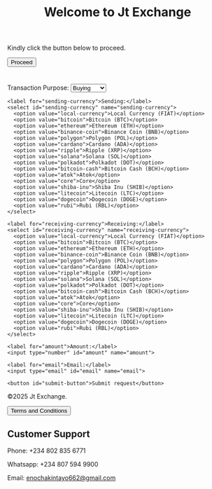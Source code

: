 <!DOCTYPE html>
<html lang="en">
<head>
  <meta charset="UTF-8">
  <meta name="viewport" content="width=device-width, initial-scale=1.0">
  <title>Welcome Page</title>
  <link rel="stylesheet" href="style.css">
</head>
<body>
  <header>
    <h1>Welcome to Jt Exchange</h1>
  </header>
  <main>
    <p>Kindly click the button below to proceed.</p>
    <button onclick="location.href='next-page.html'">Proceed</button>
  </main>
  <footer>
    <p></p>
  </footer>
  <script src="script.js"></script>
</body>
</html>

<!DOCTYPE html>
<html lang="en">
<head>
  <meta charset="UTF-8">
  <meta name="viewport" content="width=device-width, initial-scale=1.0">
  <title>Next Page</title>
  <link rel="stylesheet" href="style.css">
</head>
<body>
  <h1></h1>
  <form id="transaction-form">
    <label for="transaction-purpose">Transaction Purpose:</label>
    <select id="transaction-purpose" name="transaction-purpose">
      <option value="buying">Buying</option>
      <option value="selling">Selling</option>
      <option value="swapping">Swapping</option>
    </select>
    
    <label for="sending-currency">Sending:</label>
    <select id="sending-currency" name="sending-currency">
      <option value="local-currency">Local Currency (FIAT)</option>
      <option value="bitcoin">Bitcoin (BTC)</option>
      <option value="ethereum">Ethereum (ETH)</option>
      <option value="binance-coin">Binance Coin (BNB)</option>
      <option value="polygon">Polygon (POL)</option>
      <option value="cardano">Cardano (ADA)</option>
      <option value="ripple">Ripple (XRP)</option>
      <option value="solana">Solana (SOL)</option>
      <option value="polkadot">Polkadot (DOT)</option>
      <option value="bitcoin-cash">Bitcoin Cash (BCH)</option>
      <option value="atok">Atok</option>
      <option value="core">Core</option>
      <option value="shiba-inu">Shiba Inu (SHIB)</option>
      <option value="litecoin">Litecoin (LTC)</option>
      <option value="dogecoin">Dogecoin (DOGE)</option>
      <option value="rubi">Rubi (RBL)</option>
    </select>
    
    <label for="receiving-currency">Receiving:</label>
    <select id="receiving-currency" name="receiving-currency">
      <option value="local-currency">Local Currency (FIAT)</option>
      <option value="bitcoin">Bitcoin (BTC)</option>
      <option value="ethereum">Ethereum (ETH)</option>
      <option value="binance-coin">Binance Coin (BNB)</option>
      <option value="polygon">Polygon (POL)</option>
      <option value="cardano">Cardano (ADA)</option>
      <option value="ripple">Ripple (XRP)</option>
      <option value="solana">Solana (SOL)</option>
      <option value="polkadot">Polkadot (DOT)</option>
      <option value="bitcoin-cash">Bitcoin Cash (BCH)</option>
      <option value="atok">Atok</option>
      <option value="core">Core</option>
      <option value="shiba-inu">Shiba Inu (SHIB)</option>
      <option value="litecoin">Litecoin (LTC)</option>
      <option value="dogecoin">Dogecoin (DOGE)</option>
      <option value="rubi">Rubi (RBL)</option>
    </select>
    
    <label for="amount">Amount:</label>
    <input type="number" id="amount" name="amount">
    
    <label for="email">Email:</label>
    <input type="email" id="email" name="email">
    
    <button id="submit-button">Submit request</button>



<footer>
  <p>&copy;2025 Jt Exchange.</p>
  <button onclick="showTermsAndConditions()">Terms and Conditions</button>
  <div id="terms-and-conditions" style="display:none;">
    <h2>Terms and Conditions</h2>
    <p>Last updated: March 29, 2025</p>
    <p>Please read these Terms and Conditions carefully before using the Jt Exchange website.</p>
    <p>By accessing or using the website, you agree to be bound by these Terms and Conditions.</p>
  </div>
  <h2>Customer Support</h2>
  <p>Phone: +234 802 835 6771</p>
  <p>Whatsapp: +234 807 594 9900<p>
  <p>Email: <a href="mailto:enochakintayo62@gmail.com">enochakintayo662@gmail.com</a></p>
</footer>

<script>
  function showTermsAndConditions() {
    var termsAndConditionsDiv = document.getElementById("terms-and-conditions");
    if (termsAndConditionsDiv.style.display === "none") {
      termsAndConditionsDiv.style.display = "block";
    } else {
      termsAndConditionsDiv.style.display = "none";
    }
  }
</script>

